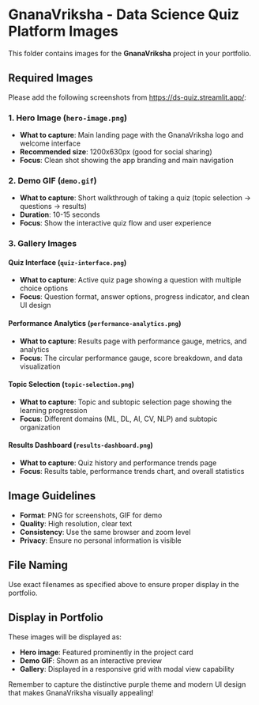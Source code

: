 # GnanaVriksha - Data Science Quiz Platform Images

This folder contains images for the **GnanaVriksha** project in your portfolio.

## Required Images

Please add the following screenshots from https://ds-quiz.streamlit.app/:

### 1. Hero Image (`hero-image.png`)
- **What to capture**: Main landing page with the GnanaVriksha logo and welcome interface
- **Recommended size**: 1200x630px (good for social sharing)
- **Focus**: Clean shot showing the app branding and main navigation

### 2. Demo GIF (`demo.gif`)
- **What to capture**: Short walkthrough of taking a quiz (topic selection → questions → results)
- **Duration**: 10-15 seconds
- **Focus**: Show the interactive quiz flow and user experience

### 3. Gallery Images

#### Quiz Interface (`quiz-interface.png`)
- **What to capture**: Active quiz page showing a question with multiple choice options
- **Focus**: Question format, answer options, progress indicator, and clean UI design

#### Performance Analytics (`performance-analytics.png`)
- **What to capture**: Results page with performance gauge, metrics, and analytics
- **Focus**: The circular performance gauge, score breakdown, and data visualization

#### Topic Selection (`topic-selection.png`)
- **What to capture**: Topic and subtopic selection page showing the learning progression
- **Focus**: Different domains (ML, DL, AI, CV, NLP) and subtopic organization

#### Results Dashboard (`results-dashboard.png`)
- **What to capture**: Quiz history and performance trends page
- **Focus**: Results table, performance trends chart, and overall statistics

## Image Guidelines

- **Format**: PNG for screenshots, GIF for demo
- **Quality**: High resolution, clear text
- **Consistency**: Use the same browser and zoom level
- **Privacy**: Ensure no personal information is visible

## File Naming

Use exact filenames as specified above to ensure proper display in the portfolio.

## Display in Portfolio

These images will be displayed as:
- **Hero image**: Featured prominently in the project card
- **Demo GIF**: Shown as an interactive preview
- **Gallery**: Displayed in a responsive grid with modal view capability

Remember to capture the distinctive purple theme and modern UI design that makes GnanaVriksha visually appealing! 